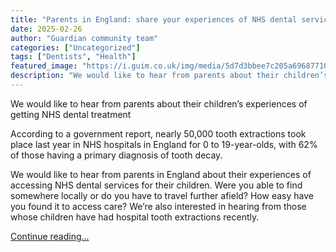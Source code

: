 ```yaml
---
title: "Parents in England: share your experiences of NHS dental services for your children"
date: 2025-02-26
author: "Guardian community team"
categories: ["Uncategorized"]
tags: ["Dentists", "Health"]
featured_image: "https://i.guim.co.uk/img/media/5d7d3bbee7c205a69687710c1b0b9f52fd53057f/679_940_7273_4364/master/7273.jpg?width=140&quality=85&auto=format&fit=max&s=2bbbf77f38f879f8708de761972ee409"
description: "We would like to hear from parents about their children’s experiences of getting NHS dental treatmentAccording to a government report, nearly 50,000 tooth extra..."
---
```


We would like to hear from parents about their children’s experiences of getting NHS dental treatment

According to a government report, nearly 50,000 tooth extractions took place last year in NHS hospitals in England for 0 to 19-year-olds, with 62% of those having a primary diagnosis of tooth decay.

We would like to hear from parents in England about their experiences of accessing NHS dental services for their children. Were you able to find somewhere locally or do you have to travel further afield? How easy have you found it to access care? We’re also interested in hearing from those whose children have had hospital tooth extractions recently.

[Continue reading...](https://www.theguardian.com/society/2025/feb/26/parents-in-england-share-your-experiences-of-nhs-dental-services-for-your-children)
